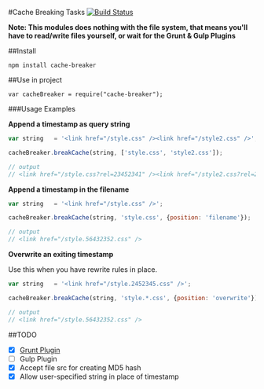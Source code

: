 #Cache Breaking Tasks [![Build Status](https://travis-ci.org/shakyShane/cache-breaker.svg?branch=master)](https://travis-ci.org/shakyShane/cache-breaker)

**Note: This modules does nothing with the file system, that means you'll have to read/write files yourself, or wait for
the Grunt & Gulp Plugins**


##Install

```
npm install cache-breaker
```

##Use in project

```
var cacheBreaker = require("cache-breaker");
```

###Usage Examples

**Append a timestamp as query string**

```js
var string   = '<link href="/style.css" /><link href="/style2.css" />';

cacheBreaker.breakCache(string, ['style.css', 'style2.css']);

// output
// <link href="/style.css?rel=23452341" /><link href="/style2.css?rel=23452341" />

```

**Append a timestamp in the filename**

```js
var string   = '<link href="/style.css" />';

cacheBreaker.breakCache(string, 'style.css', {position: 'filename'});

// output
// <link href="/style.56432352.css" />

```


**Overwrite an exiting timestamp**

Use this when you have rewrite rules in place.

```js
var string   = '<link href="/style.2452345.css" />';

cacheBreaker.breakCache(string, 'style.*.css', {position: 'overwrite'});

// output
// <link href="/style.56432352.css" />

```

##TODO

- [x] [Grunt Plugin](https://github.com/shakyShane/grunt-cache-breaker)
- [ ] Gulp Plugin
- [x] Accept file src for creating MD5 hash
- [x] Allow user-specified string in place of timestamp
